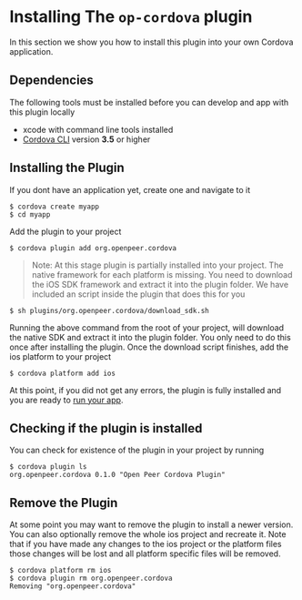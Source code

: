 # Installing The `op-cordova` plugin
In this section we show you how to install this plugin into your own Cordova
application.

## Dependencies
The following tools must be installed before you can develop and app with this
plugin locally
  * xcode with command line tools installed
  * [Cordova CLI](http://cordova.apache.org/docs/en/3.3.0/index.html) version **3.5** or higher

## Installing the Plugin
If you dont have an application yet, create one and navigate to it
```
$ cordova create myapp
$ cd myapp
```
Add the plugin to your project
```
$ cordova plugin add org.openpeer.cordova
```
> Note: At this stage plugin is partially installed into your project. The native
> framework for each platform is missing. You need to download the iOS SDK
> framework and extract it into the plugin folder. We have included an script
> inside the plugin that does this for you
```
$ sh plugins/org.openpeer.cordova/download_sdk.sh
```
Running the above command from the root of your project, will download the
native SDK and extract it into the plugin folder. You only need to do this once
after installing the plugin. Once the download script finishes, add the ios
platform to your project
```
$ cordova platform add ios
```
At this point, if you did not get any errors, the plugin is fully installed and
you are ready to [run your app](https://github.com/openpeer/op-cordova/blob/master/doc/Run.md).

## Checking if the plugin is installed
You can check for existence of the plugin in your project by running
```
$ cordova plugin ls
org.openpeer.cordova 0.1.0 "Open Peer Cordova Plugin"
```

## Remove the Plugin
At some point you may want to remove the plugin to install a newer version.
You can also optionally remove the whole ios project and recreate it.
Note that if you have made any changes to the ios project or the platform files
those changes will be lost and all platform specific files will be removed.
```
$ cordova platform rm ios
$ cordova plugin rm org.openpeer.cordova
Removing "org.openpeer.cordova"
```

